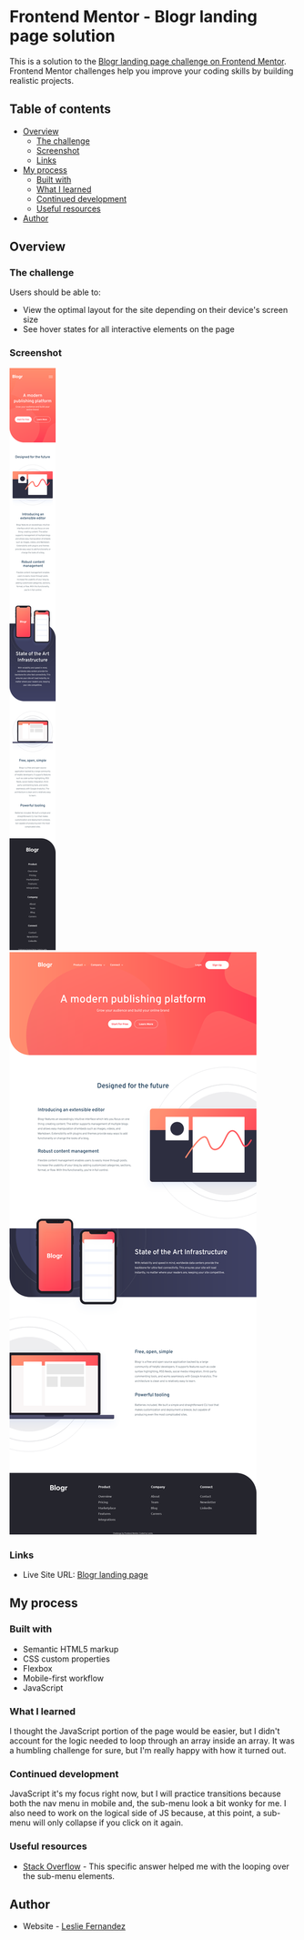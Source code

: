 # Frontend Mentor - Blogr landing page solution

This is a solution to the [Blogr landing page challenge on Frontend Mentor](https://www.frontendmentor.io/challenges/blogr-landing-page-EX2RLAApP). Frontend Mentor challenges help you improve your coding skills by building realistic projects. 

## Table of contents

- [Overview](#overview)
  - [The challenge](#the-challenge)
  - [Screenshot](#screenshot)
  - [Links](#links)
- [My process](#my-process)
  - [Built with](#built-with)
  - [What I learned](#what-i-learned)
  - [Continued development](#continued-development)
  - [Useful resources](#useful-resources)
- [Author](#author)

## Overview

### The challenge

Users should be able to:

- View the optimal layout for the site depending on their device's screen size
- See hover states for all interactive elements on the page

### Screenshot

![](./assets/design/mobile-solution.png)
![](./assets/design/desktop-solution.png)

### Links

- Live Site URL: [Blogr landing page]()

## My process

### Built with

- Semantic HTML5 markup
- CSS custom properties
- Flexbox
- Mobile-first workflow
- JavaScript

### What I learned

I thought the JavaScript portion of the page would be easier, but I didn't account for the logic needed to loop through an array inside an array. It was a humbling challenge for sure, but I'm really happy with how it turned out.

### Continued development

JavaScript it's my focus right now, but I will practice transitions because both the nav menu in mobile and, the sub-menu look a bit wonky for me. I also need to work on the logical side of JS because, at this point, a sub-menu will only collapse if you click on it again.

### Useful resources

- [Stack Overflow](https://stackoverflow.com/questions/50278199/foreach-event-dropdown-menu-javascript) - This specific answer helped me with the looping over the sub-menu elements.

## Author

- Website - [Leslie Fernandez](https://github.com/leslief10)
